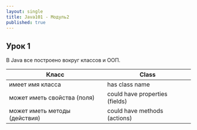 ```yaml
---
layout: single
title: Java101 - Модуль2
published: true
---
```

## Урок 1

В Java все построено вокруг классов и ООП.

| Класс							|Class							|
| ----------------------------- | ----------------------------- |
| имеет имя класса				|has class name					|
| может иметь свойства (поля)	|could have properties (fields)	|
| может иметь методы (действия)	|could have methods (actions)	|


